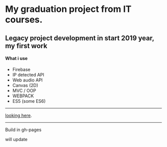 # My graduation project from IT courses.
## Legacy project development in start 2019 year, my first work
#### What i use
* Firebase
* IP detected API
* Web audio API
* Canvas (2D)
* MVC / OOP
* WEBPACK
* ES5 (some ES6)
***
[looking here](https://themafia98.github.io/actionGame-js/).
***
Build in gh-pages

will update
